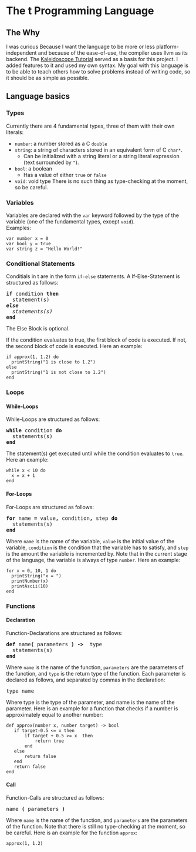 # The t Programming Language

## The Why
I was curious Because I want the language to be more or less platform-independent and because of the ease-of-use, the compiler uses llvm as its backend.
The [Kaleidoscope Tutorial](https://llvm.org/docs/tutorial/MyFirstLanguageFrontend/) served as a basis for this project. I added features to it and used my own syntax. 
My goal with this language is to be able to teach others how to solve problems instead of writing code, so it should be as simple as possible.

## Language basics
### Types
Currently there are 4 fundamental types, three of them with their own literals:
- `number`: a number stored as a C `double`
- `string`: a string of characters stored in an equivalent form of C `char*`.
  - Can be initialized with a string literal or a string literal expression (text surrounded by `"`).
- `bool`: a boolean
  - Has a value of either `true` or `false`
- `void`: void type
There is no such thing as type-checking at the moment, so be careful.
### Variables
Variables are declared with the `var` keyword followed by the type of the variable (one of the fundamental types, except `void`).  
Examples:
```
var number x = 0
var bool y = true
var string z = "Hello World!"
```
### Conditional Statements
Conditials in t are in the form `if-else` statements.
A If-Else-Statement is structured as follows: 
<pre>
<b>if</b> condition <b>then</b> 
  statement(s) 
<i><b>else</b> 
  statements(s)</i> 
<b>end</b>
</pre>
The Else Block is optional.

If the condition evaluates to true, the first block of code is executed. If not, the second block of code is executed.
Here an example:
```
if approx(1, 1.2) do
  printString("1 is close to 1.2")
else
  printString("1 is not close to 1.2")
end
```
### Loops
#### While-Loops
While-Loops are structured as follows:
<pre>
<b>while</b> condition <b>do</b> 
  statements(s) 
<b>end</b>
</pre>
The statement(s) get executed until while the condition evaluates to `true`.
Here an example:
```
while x < 10 do
  x = x + 1
end
```
#### For-Loops
For-Loops are structured as follows:
<pre>
<b>for</b> name <b>=</b> value<b>,</b> condition<b>,</b> step <b>do</b> 
  statements(s) 
<b>end</b>
</pre>
Where `name` is the name of the variable, `value` is the initial value of the variable, `condition` is the condition that the variable has to satisfy, and `step` is the amount the variable is incremented by. Note that in the current stage of the language, the variable is always of type `number`.
Here an example:
```
for x = 0, 10, 1 do
  printString("x = ")
  printNumber(x)
  printAscii(10)
end
```
### Functions
#### Declaration
Function-Declarations are structured as follows:
<pre>
<b>def</b> name<b>(</b> parameters <b>) -> </b> type 
  statements(s) 
<b>end</b>
</pre>
Where `name` is the name of the function, `parameters` are the parameters of the function, and `type` is the return type of the function.
Each parameter is declared as follows, and separated by commas in the declaration:
<pre>
type name
</pre>
Where type is the type of the parameter, and name is the name of the parameter.
Here is an example for a function that checks if a number is approximately equal to another number:
```
def approx(number x, number target) -> bool
   if target-0.5 <= x then
       if target + 0.5 >= x  then
           return true
       end
   else
       return false
   end
   return false
end
```
#### Call
Function-Calls are structured as follows:
<pre>
name <b>(</b> parameters <b>)</b>
</pre>
Where `name` is the name of the function, and `parameters` are the parameters of the function. Note that there is still no type-checking at the moment, so be careful.
Here is an example for the function `approx`:
```
approx(1, 1.2)
```
